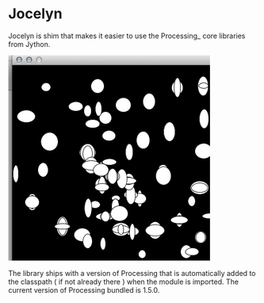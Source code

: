 # Jocelyn

Jocelyn is shim that makes it easier to use the Processing_ core
libraries from Jython.

![](https://github.com/d0c0nnor/jocelyn/raw/master/docs/images/lots_of_circles.png)

The library ships with a version of Processing that is automatically
added to the classpath ( if not already there ) when the module is
imported. The current version of Processing bundled is 1.5.0.
